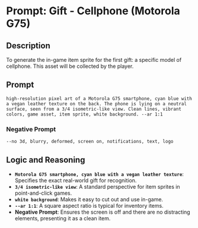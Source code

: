 # Prompt: Gift - Cellphone (Motorola G75)

## Description
To generate the in-game item sprite for the first gift: a specific model of cellphone. This asset will be collected by the player.

## Prompt

```
high-resolution pixel art of a Motorola G75 smartphone, cyan blue with a vegan leather texture on the back. The phone is lying on a neutral surface, seen from a 3/4 isometric-like view. Clean lines, vibrant colors, game asset, item sprite, white background. --ar 1:1
```

### Negative Prompt

```
--no 3d, blurry, deformed, screen on, notifications, text, logo
```

## Logic and Reasoning

- **`Motorola G75 smartphone, cyan blue with a vegan leather texture`**: Specifies the exact real-world gift for recognition.
- **`3/4 isometric-like view`**: A standard perspective for item sprites in point-and-click games.
- **`white background`**: Makes it easy to cut out and use in-game.
- **`--ar 1:1`**: A square aspect ratio is typical for inventory items.
- **Negative Prompt**: Ensures the screen is off and there are no distracting elements, presenting it as a clean item.
